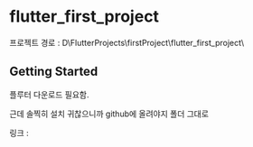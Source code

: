 # flutter_first_project

프로젝트 경로 : D\FlutterProjects\firstProject\flutter_first_project\

## Getting Started

플루터 다운로드 필요함.

근데 솔찍히 설치 귀찮으니까 github에 올려야지 폴더 그대로

링크 : 
